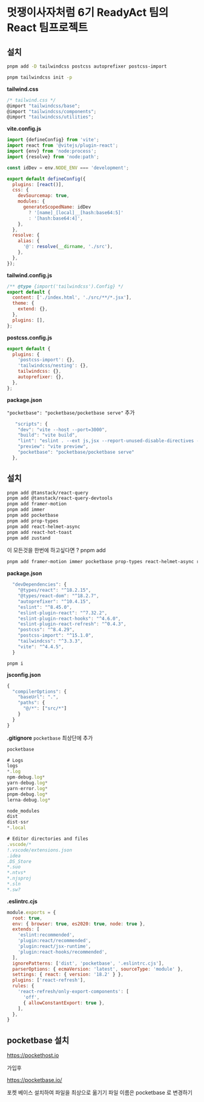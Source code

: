 # 멋쟁이사자처럼 6기 ReadyAct 팀의 React 팀프로젝트

## 설치

```bash
pnpm add -D tailwindcss postcss autoprefixer postcss-import

pnpm tailwindcss init -p
```

**tailwind.css**

```jsx
/* tailwind.css */
@import "tailwindcss/base";
@import "tailwindcss/components";
@import "tailwindcss/utilities";


```

**vite.config.js**

```js
import {defineConfig} from 'vite';
import react from '@vitejs/plugin-react';
import {env} from 'node:process';
import {resolve} from 'node:path';

const idDev = env.NODE_ENV === 'development';

export default defineConfig({
  plugins: [react()],
  css: {
    devSourcemap: true,
    modules: {
      generateScopedName: idDev
        ? '[name]_[local]__[hash:base64:5]'
        : '[hash:base64:4]',
    },
  },
  resolve: {
    alias: {
      '@': resolve(__dirname, './src'),
    },
  },
});
```

**tailwind.config.js**

```js
/** @type {import('tailwindcss').Config} */
export default {
  content: ['./index.html', './src/**/*.jsx'],
  theme: {
    extend: {},
  },
  plugins: [],
};
```

**postcss.config.js**

```js
export default {
  plugins: {
    'postcss-import': {},
    'tailwindcss/nesting': {},
    tailwindcss: {},
    autoprefixer: {},
  },
};
```

**package.json**

`"pocketbase": "pocketbase/pocketbase serve"` 추가

```jsx
   "scripts": {
    "dev": "vite --host --port=3000",
    "build": "vite build",
    "lint": "eslint . --ext js,jsx --report-unused-disable-directives --max-warnings 0",
    "preview": "vite preview",
    "pocketbase": "pocketbase/pocketbase serve"
  },
```

## 설치

```bash
pnpm add @tanstack/react-query
pnpm add @tanstack/react-query-devtools
pnpm add framer-motion
pnpm add immer
pnpm add pocketbase
pnpm add prop-types
pnpm add react-helmet-async
pnpm add react-hot-toast
pnpm add zustand
```

이 모든것을 한번에 하고싶다면 ? pnpm add

```bash
pnpm add framer-motion immer pocketbase prop-types react-helmet-async react-hot-toast zustand
```

**package.json**

```jsx
  "devDependencies": {
    "@types/react": "^18.2.15",
    "@types/react-dom": "^18.2.7",
    "autoprefixer": "^10.4.15",
    "eslint": "^8.45.0",
    "eslint-plugin-react": "^7.32.2",
    "eslint-plugin-react-hooks": "^4.6.0",
    "eslint-plugin-react-refresh": "^0.4.3",
    "postcss": "^8.4.29",
    "postcss-import": "^15.1.0",
    "tailwindcss": "^3.3.3",
    "vite": "^4.4.5",
  }
```

`pnpm i`

**jsconfig.json**

```jsx
{
  "compilerOptions": {
    "baseUrl": ".",
    "paths": {
      "@/*": ["src/*"]
    }
  }
}
```

**.gitignore**
`pocketbase` 최상단에 추가

```jsx
pocketbase

# Logs
logs
*.log
npm-debug.log*
yarn-debug.log*
yarn-error.log*
pnpm-debug.log*
lerna-debug.log*

node_modules
dist
dist-ssr
*.local

# Editor directories and files
.vscode/*
!.vscode/extensions.json
.idea
.DS_Store
*.suo
*.ntvs*
*.njsproj
*.sln
*.sw?
```

**.eslintrc.cjs**

```jsx
module.exports = {
  root: true,
  env: { browser: true, es2020: true, node: true },
  extends: [
    'eslint:recommended',
    'plugin:react/recommended',
    'plugin:react/jsx-runtime',
    'plugin:react-hooks/recommended',
  ],
  ignorePatterns: ['dist', 'pocketbase', '.eslintrc.cjs'],
  parserOptions: { ecmaVersion: 'latest', sourceType: 'module' },
  settings: { react: { version: '18.2' } },
  plugins: ['react-refresh'],
  rules: {
    'react-refresh/only-export-components': [
      'off',
      { allowConstantExport: true },
    ],
  },
}
```

## pocketbase 설치

https://pockethost.io

가입후

https://pocketbase.io/

포켓 베이스 설치하여 파일을 최상으로 옮기기
파일 이름은 pocketbase 로 변경하기
